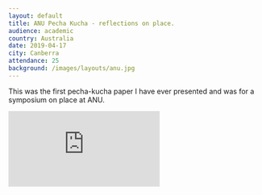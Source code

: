 ```yaml
---
layout: default
title: ANU Pecha Kucha - reflections on place.
audience: academic
country: Australia
date: 2019-04-17
city: Canberra
attendance: 25
background: /images/layouts/anu.jpg
---
```

This was the first pecha-kucha paper I have ever presented and was for a symposium on place at ANU.

<div class="embed-responsive embed-responsive-4by3 mb-3">
  <iframe src="https://docs.google.com/presentation/d/e/2PACX-1vS6lqpNPgX99F_4x9RcpfhhE5-zJ6mXd10B8ywboAM5KDPUNAMilgbeKqM9rumX0Gt_OUjNfnVt7G3z/embed?start=false&loop=false&delayms=3000" frameborder="0" class="embed-responsive-item" allowfullscreen="true" mozallowfullscreen="true" webkitallowfullscreen="true"></iframe>
</div>
